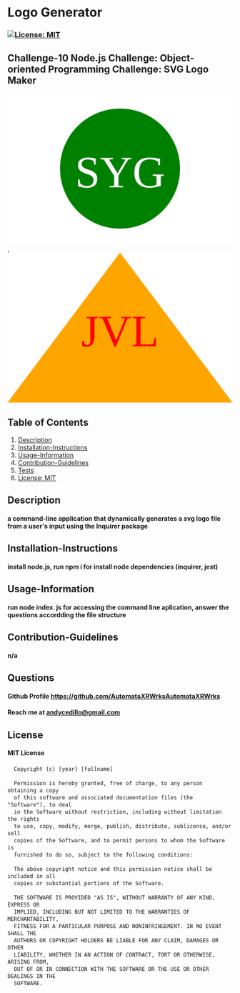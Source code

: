 
# Logo Generator
### [![License: MIT](https://img.shields.io/badge/License-MIT-yellow.svg)](https://opensource.org/licenses/MIT)
## Challenge-10 Node.js Challenge: Object-oriented Programming Challenge: SVG Logo Maker

![image](circle.svg), ![image](triangle.svg)

## Table of Contents
1. [Description](#description)
2. [Installation-Instructions](#installation-instructions)
3. [Usage-Information](#usage-information)
4. [Contribution-Guidelines](#contribution-guidelines)
5. [Tests](#tests)
6. [License: MIT](https://opensource.org/licenses/MIT)

## Description
#### a command-line application that dynamically generates a svg logo file from a user's input using the Inquirer package
## Installation-Instructions
#### install node.js, run npm i for install node dependencies (inquirer, jest)
## Usage-Information
#### run node index. js for accessing the command line aplication, answer the questions accordding the file structure

## Contribution-Guidelines
#### n/a


## Questions
#### Github Profile https://github.com/AutomataXRWrksAutomataXRWrks
#### Reach me at andycedillo@gmail.com


## License
#### MIT License

      Copyright (c) [year] [fullname]
      
      Permission is hereby granted, free of charge, to any person obtaining a copy
      of this software and associated documentation files (the "Software"), to deal
      in the Software without restriction, including without limitation the rights
      to use, copy, modify, merge, publish, distribute, sublicense, and/or sell
      copies of the Software, and to permit persons to whom the Software is
      furnished to do so, subject to the following conditions:
      
      The above copyright notice and this permission notice shall be included in all
      copies or substantial portions of the Software.
      
      THE SOFTWARE IS PROVIDED "AS IS", WITHOUT WARRANTY OF ANY KIND, EXPRESS OR
      IMPLIED, INCLUDING BUT NOT LIMITED TO THE WARRANTIES OF MERCHANTABILITY,
      FITNESS FOR A PARTICULAR PURPOSE AND NONINFRINGEMENT. IN NO EVENT SHALL THE
      AUTHORS OR COPYRIGHT HOLDERS BE LIABLE FOR ANY CLAIM, DAMAGES OR OTHER
      LIABILITY, WHETHER IN AN ACTION OF CONTRACT, TORT OR OTHERWISE, ARISING FROM,
      OUT OF OR IN CONNECTION WITH THE SOFTWARE OR THE USE OR OTHER DEALINGS IN THE
      SOFTWARE.